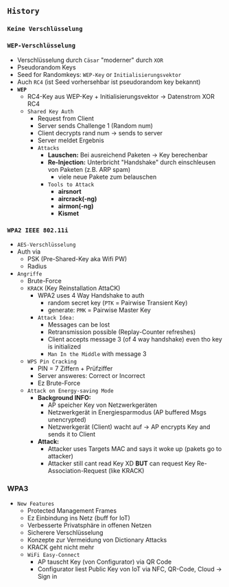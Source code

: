 ## `History`
### `Keine Verschlüsselung`
### `WEP-Verschlüsselung`
   - Verschlüsselung durch `Cäsar` "moderner" durch `XOR`
   - Pseudorandom Keys
   - Seed for Randomkeys: `WEP-Key` or `Initialisierungsvektor`
   - Auch `RC4` (ist Seed vorhersehbar ist pseudorandom key bekannt)
   - **`WEP`**
     - RC4-Key aus WEP-Key + Initialisierungsvektor -> Datenstrom XOR RC4
     - `Shared Key Auth`
       - Request from Client
       - Server sends Challenge 1 (Random num)
       - Client decrypts rand num -> sends to server
       - Server meldet Ergebnis
       - `Attacks`
         - **Lauschen:** Bei ausreichend Paketen -> Key berechenbar
         - **Re-Injection:** Unterbricht "Handshake" durch einschleusen von Paketen (z.B. ARP spam)
           - viele neue Pakete zum belauschen
         - `Tools to Attack`
           - **airsnort**
           - **aircrack(-ng)**
           - **airmon(-ng)**
           - **Kismet**
  
### `WPA2 IEEE 802.11i`
   - `AES-Verschlüsselung`
   - Auth via
     - PSK (Pre-Shared-Key aka Wifi PW)
     - Radius
   - `Angriffe`
     - Brute-Force
     - `KRACK` (Key Reinstallation AttaCK)
       - WPA2 uses 4 Way Handshake to auth
         - random secret key (`PTK` = Pairwise Transient Key)
         - generate: `PMK` = Pairwise Master Key
       - `Attack Idea:`
         - Messages can be lost
         - Retransmission possible (Replay-Counter refreshes)
         - Client accepts message 3 (of 4 way handshake) even tho key is initialized
         - `Man In the Middle` with message 3
     - `WPS Pin Cracking`
       - PIN = 7 Ziffern + Prüfziffer
       - Server answeres: Correct or Incorrect
       - Ez Brute-Force
     - `Attack on Energy-saving Mode`
       - **Background INFO:**
         - AP speicher Key von Netzwerkgeräten
         - Netzwerkgerät in Energiesparmodus (AP buffered Msgs unencrypted)
         - Netzwerkgerät (Client) wacht auf -> AP encrypts Key and sends it to Client
       - **Attack:**
         - Attacker uses Targets MAC and says it woke up (pakets go to attacker)
         - Attacker still cant read Key XD **BUT** can request Key Re-Association-Request (like KRACK)
  
### WPA3
- `New Features`
  - Protected Management Frames
  - Ez Einbindung ins Netz (buff for IoT)
  - Verbesserte Privatsphäre in offenen Netzen
  - Sicherere Verschlüsselung
  - Konzepte zur Vermeidung von Dictionary Attacks
  - KRACK geht nicht mehr
  - `WiFi Easy-Connect`
    - AP tauscht Key (von Configurator) via QR Code
    - Configurator liest Public Key von IoT via NFC, QR-Code, Cloud -> Sign in